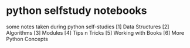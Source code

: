# python selfstudy notebooks
some notes taken during python self-studies
[1] Data Structures
[2] Algorithms
[3] Modules
[4] Tips n Tricks
[5] Working with Books
[6] More Python Concepts

